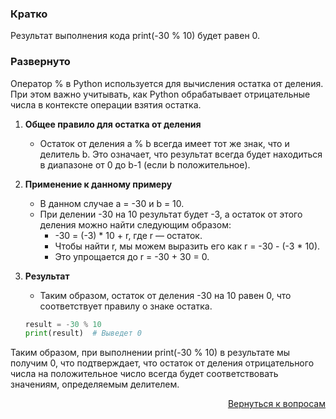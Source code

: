 ### Кратко

Результат выполнения кода print(-30 % 10) будет равен 0.

### Развернуто

Оператор % в Python используется для вычисления остатка от деления. При этом важно учитывать, как Python обрабатывает
отрицательные числа в контексте операции взятия остатка.

1. **Общее правило для остатка от деления**
    - Остаток от деления a % b всегда имеет тот же знак, что и делитель b. Это означает, что результат всегда будет
      находиться в диапазоне от 0 до b-1 (если b положительное).

2. **Применение к данному примеру**
    - В данном случае a = -30 и b = 10.
    - При делении -30 на 10 результат будет -3, а остаток от этого деления можно найти следующим образом:
        - -30 = (-3) * 10 + r, где r — остаток.
        - Чтобы найти r, мы можем выразить его как r = -30 - (-3 * 10).
        - Это упрощается до r = -30 + 30 = 0.

3. **Результат**
    - Таким образом, остаток от деления -30 на 10 равен 0, что соответствует правилу о знаке остатка.
    ```Python
    result = -30 % 10
    print(result)  # Выведет 0
    ```

Таким образом, при выполнении print(-30 % 10) в результате мы получим 0, что подтверждает, что остаток от деления
отрицательного числа на положительное число всегда будет соответствовать значениям, определяемым делителем.

<div align="right">

[Вернуться к вопросам](../Вопросы.md)

</div>
